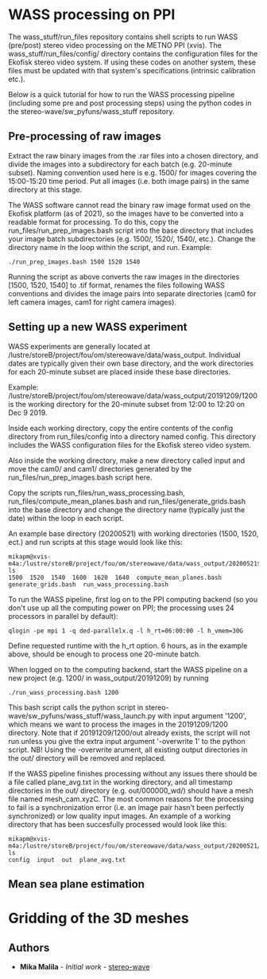 # WASS processing on PPI

The wass_stuff/run_files repository contains shell scripts to run WASS (pre/post) stereo video processing on the METNO PPI (xvis). The wass_stuff/run_files/config/ directory contains the configuration files for the Ekofisk stereo video system. If using these codes on another system, these files must be updated with that system's specifications (intrinsic calibration etc.).

Below is a quick tutorial for how to run the WASS processing pipeline (including some pre and post processing steps) using the python codes in the stereo-wave/sw_pyfuns/wass_stuff repository.

## Pre-processing of raw images

Extract the raw binary images from the .rar files into a chosen directory, and divide the images into a subdirectory for each batch (e.g. 20-minute subset). Naming convention used here is e.g. 1500/ for images covering the 15:00-15:20 time period. Put all images (i.e. both image pairs) in the same directory at this stage.

The WASS software cannot read the binary raw image format used on the Ekofisk platform (as of 2021), so the images have to be converted into a readable format for processing. To do this, copy the run_files/run_prep_images.bash script into the base directory that includes your image batch subdirectories (e.g. 1500/, 1520/, 1540/, etc.). Change the directory name in the loop within the script, and run. Example:

```
./run_prep_images.bash 1500 1520 1540
```
Running the script as above converts the raw images in the directories [1500, 1520, 1540] to .tif format, renames the files following WASS conventions and divides the image pairs into separate directories (cam0 for left camera images, cam1 for right camera images).


## Setting up a new WASS experiment

WASS experiments are generally located at /lustre/storeB/project/fou/om/stereowave/data/wass_output. Individual dates are typically given their own base directory, and the work directories for each 20-minute subset are placed inside these base directories. 

Example:
/lustre/storeB/project/fou/om/stereowave/data/wass_output/20191209/1200 is the working directory for the 20-minute subset from 12:00 to 12:20 on Dec 9 2019. 

Inside each working directory, copy the entire contents of the config directory from run_files/config into a directory named config. This directory includes the WASS configuration files for the Ekofisk stereo video system.

Also inside the working directory, make a new directory called input and move the cam0/ and cam1/ directories generated by the run_files/run_prep_images.bash script here. 

Copy the scripts run_files/run_wass_processing.bash, run_files/compute_mean_planes.bash and run_files/generate_grids.bash into the base directory and change the directory name (typically just the date) within the loop in each script.

An example base directory (20200521) with working directories (1500, 1520, ect.) and run scripts at this stage would look like this:

```
mikapm@xvis-m4a:/lustre/storeB/project/fou/om/stereowave/data/wass_output/20200521$ ls
1500  1520  1540  1600  1620  1640  compute_mean_planes.bash  generate_grids.bash  run_wass_processing.bash
```

To run the WASS pipeline, first log on to the PPI computing backend (so you don't use up all the computing power on PPI; the processing uses 24 processors in parallel by default):

```
qlogin -pe mpi 1 -q ded-parallelx.q -l h_rt=06:00:00 -l h_vmem=30G
```
Define requested runtime with the h_rt option. 6 hours, as in the example above, should be enough to process one 20-minute batch.

When logged on to the computing backend, start the WASS pipeline on a new project (e.g. 1200/ in wass_output/20191209) by running

```
./run_wass_processing.bash 1200
```

This bash script calls the python script in stereo-wave/sw_pyfuns/wass_stuff/wass_launch.py with input argument '1200', which means we want to process the images in the 20191209/1200 directory. Note that if 20191209/1200/out already exists, the script will not run unless you give the extra input argument '-overwrite 1' to the python script. NB! Using the -overwrite arument, all existing output directories in the out/ directory will be removed and replaced.

If the WASS pipeline finishes processing without any issues there should be a file called plane_avg.txt in the working directory, and all timestamp directories in the out/ directory (e.g. out/000000_wd/) should have a mesh file named mesh_cam.xyzC. The most common reasons for the processing to fail is a synchronization error (i.e. an image pair hasn't been perfectly synchronized) or low quality input images. An example of a working directory that has been succesfully processed would look like this:

```
mikapm@xvis-m4a:/lustre/storeB/project/fou/om/stereowave/data/wass_output/20200521/1520$ ls
config  input  out  plane_avg.txt
```


## Mean sea plane estimation


# Gridding of the 3D meshes



## Authors

* **Mika Malila** - *Initial work* - [stereo-wave](https://github.com/mikapm/stereo-wave)

